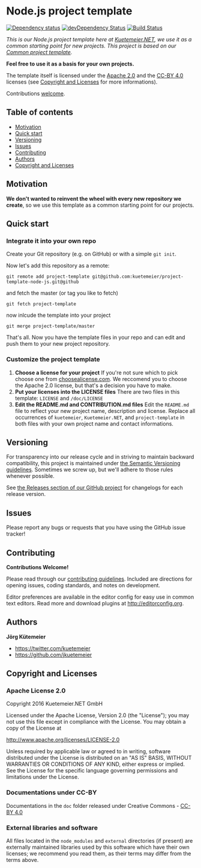 # Node.js project template

[![Dependency status](http://img.shields.io/david/kuetemeier/project-template-node-js.svg?style=flat)](https://david-dm.org/kuetemeier/project-template-node-js)
[![devDependency Status](http://img.shields.io/david/dev/kuetemeier/project-template-node-js.svg?style=flat)](https://david-dm.org/kuetemeier/project-template-node-js#info=devDependencies)
[![Build Status](https://travis-ci.org/kuetemeier/project-template-node-js.svg?branch=master)](https://travis-ci.org/kuetemeier/project-template-node-js)

*This is our Node.js project template here at [Kuetemeier.NET][], we use it as a common starting point for new projects.
This project is based on our [Common project template](https://github.com/kuetemeier/project-template).*

**Feel free to use it as a basis for your own projects.**

The template itself is licensed under the [Apache 2.0][] and the [CC-BY 4.0][] licenses (see [Copyright and Licenses](#copyright-and-licenses) for more informations).

Contributions [welcome](#contributing).


## Table of contents

* [Motivation](#motivation)
* [Quick start](#quick-start)
* [Versioning](#versioning)
* [Issues](#issues)
* [Contributing](#contributing)
* [Authors](#authors)
* [Copyright and Licenses](#copyright-and-licenses)

## Motivation

**We don't wanted to reinvent the wheel with every new repository we create**,
so we use this template as a common starting point for our projects.

## Quick start

### Integrate it into your own repo

Create your Git repository (e.g. on GitHub) or with a simple `git init`.

Now let's add this repository as a remote:

    git remote add project-template git@github.com:kuetemeier/project-template-node-js.git@github

and fetch the master (or tag you like to fetch)

    git fetch project-template

now inlcude the template into your project

    git merge project-template/master

That's all. Now you have the template files in your repo and can edit and push
them to your new project repository.

### Customize the project template

1. **Choose a license for your project**
   If you're not sure which to pick choose one from [choosealicense.com](http://choosealicense.com/).
   We reccomend you to choose the Apache 2.0 license, but that's a decision you have to make.
2. **Put your licenses into the LICENSE files**
   There are two files in this template: `LICENSE` and `/doc/LICENSE`
3. **Edit the README.md and CONTRIBUTION.md files**
   Edit the `README.md` file to reflect your new project name, description and license. Replace all occurrences of `kuetemeier`, `Kuetemeier.NET`, and `project-template` in both files with your own project name and contact informations.

## Versioning

For transparency into our release cycle and in striving to maintain backward compatibility, this project is maintained under [the Semantic Versioning guidelines](http://semver.org/). Sometimes we screw up, but we'll adhere to those rules whenever possible.

See [the Releases section of our GitHub project](https://github.com/kuetemeier/project-template/releases) for changelogs for each release version.

## Issues

Please report any bugs or requests that you have using the GitHub issue tracker!

## Contributing

**Contributions Welcome!**

Please read through our [contributing guidelines](./CONTRIBUTING.md). Included are directions for opening issues, coding standards, and notes on development.

Editor preferences are available in the editor config for easy use in common text editors. Read more and download plugins at http://editorconfig.org.

## Authors

**Jörg Kütemeier**

* <https://twitter.com/kuetemeier>
* <https://github.com/jkuetemeier>

## Copyright and Licenses

### Apache License 2.0

Copyright 2016 Kuetemeier.NET GmbH

Licensed under the Apache License, Version 2.0 (the "License");
you may not use this file except in compliance with the License.
You may obtain a copy of the License at

   <http://www.apache.org/licenses/LICENSE-2.0>

Unless required by applicable law or agreed to in writing, software
distributed under the License is distributed on an "AS IS" BASIS,
WITHOUT WARRANTIES OR CONDITIONS OF ANY KIND, either express or implied.
See the License for the specific language governing permissions and
limitations under the License.

### Documentations under CC-BY

Documentations in the `doc` folder released under Creative Commons - [CC-BY 4.0][]

### External libraries and software

All files located in the `node_modules` and `external` directories (if present)
are externally maintained libraries used by this software which have their own
licenses; we recommend you read them, as their terms may differ from the
terms above.

[Kuetemeier.NET]: https://kuetemeier.net/	"Kuetemeier.NET GmbH"
[CC-BY 4.0]: http://creativecommons.org/licenses/by/4.0/	"Creative Commons Attribution 4.0 International (CC BY 4.0)"
[Apache 2.0]: http://www.apache.org/licenses/LICENSE-2.0
